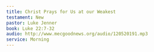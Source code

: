 ```yaml
---
title: Christ Prays for Us at our Weakest
testament: New
pastor: Luke Jenner
book: Luke 22:7-32
audio: http://www.mecgoodnews.org/audio/120520191.mp3
service: Morning
---
```

